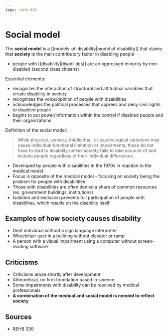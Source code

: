 ```yaml
---
tags: rehb-330
---
```


# Social model

The **social model** is a [[models-of-disability|model of disability]] that claims that **society** is the main contributory factor in disabling people

- people with [[disability|disabilities]] are an oppressed minority by non-disabled (second class citizens)

Essential elements:

- recognizes the interaction of structural and attitudinal variables that create disability in society
- recognizes the voice/opinion of people with disabilities
- acknowledges the political processes that oppress and deny civil rights to disabled people
- begins to put power/information within the control if disabled people and their organizations

Definition of the social model:

> While physical, sensory, intellectual, or psychological variations may cause individual functional limitation or impairments, these do not have to lead to disability unless society fails to take account of and include people regardless of their individual differences.

- Developed by people with disabilities in the 1970s in reaction to the medical model
- Focus is opposite of the medical model - focusing on society being the problem for people with disabilities
- Those with disabilities are often denied a share of common resources (ex. government buildings, institutions)
- Isolation and exclusion prevents full participation of people with disabilities, which results on the disability itself

## Examples of how society causes disability

- Deaf individual without a sign language interpreter
- Wheelchair user in a building without elevator or ramp
- A person with a visual impairment using a computer without screen-reading software

## Criticisms

- Criticisms arose shortly after development
- Atheoretical, no firm foundation based in science
- Some impairments with disability can be resolved by medical professionals
- **A combination of the medical and social model is needed to reflect society**

## Sources

- REHB 330
